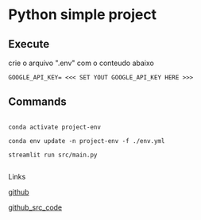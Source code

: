 # Python simple project


## Execute

crie o arquivo ".env" com o conteudo abaixo

```
GOOGLE_API_KEY= <<< SET YOUT GOOGLE_API_KEY HERE >>>
```

## Commands

```

conda activate project-env

conda env update -n project-env -f ./env.yml

streamlit run src/main.py
 
```

Links

[github](https://github.com/Diegoomal)

[github_src_code](https://github.com/kaifcoder/gemini_multipdf_chat/tree/main) 